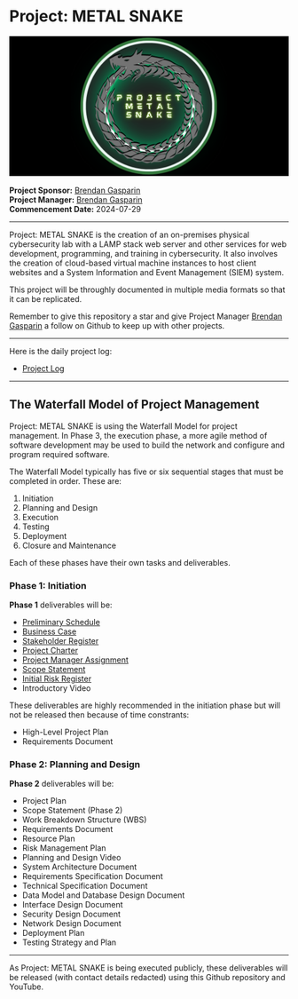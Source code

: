  # Project: METAL SNAKE 
 
 <img src="./images/Project-METAL-SNAKE-logo-github-cover.png" alt="Project METAL SNAKE logo" />  

**Project Sponsor:** [Brendan Gasparin](https://linktr.ee/brendangasparin)  
**Project Manager:** [Brendan Gasparin](https://linktr.ee/brendangasparin)  
**Commencement Date:** 2024-07-29  

---

Project: METAL SNAKE is the creation of an on-premises physical cybersecurity lab with a LAMP stack web server and other services for web development, programming, and training in cybersecurity. It also involves the creation of cloud-based virtual machine instances to host client websites and a System Information and Event Management (SIEM) system.  

This project will be throughly documented in multiple media formats so that it can be replicated.  

Remember to give this repository a star and give Project Manager [Brendan Gasparin](https://github.com/brendangasparin) a follow on Github to keep up with other projects.    

---

Here is the daily project log:
- [Project Log](./project-log/log.md)  

---

## The Waterfall Model of Project Management

Project: METAL SNAKE is using the Waterfall Model for project management. In Phase 3, the execution phase, a more agile method of software development may be used to build the network and configure and program required software.  

The Waterfall Model typically has five or six sequential stages that must be completed in order. These are:  

1. Initiation  
2. Planning and Design  
3. Execution  
4. Testing  
5. Deployment  
6. Closure and Maintenance  

Each of these phases have their own tasks and deliverables.  

### Phase 1: Initiation  

**Phase 1** deliverables will be: 
- [Preliminary Schedule](./docs/phase-1.0/METAL-SNAKE-Preliminary-Schedule.pdf)
- [Business Case](../docs/phase-1.0/METAL-SNAKE-Business-Case.pdf)  
- [Stakeholder Register](./docs/phase-1.0/METAL-SNAKE-Stakeholder-Register.pdf)  
- [Project Charter](../docs/phase-1.0/METAL-SNAKE-Project-Charter.pdf)  
- [Project Manager Assignment](./docs/phase-1.0/METAL-SNAKE-Project-Manager-Assignment.pdf)  
- [Scope Statement](./docs/phase-1.0/METAL-SNAKE-Scope-Statement.pdf)  
- [Initial Risk Register](./docs/phase-1.0/METAL-SNAKE-Risk-Register.pdf)  
- Introductory Video  

These deliverables are highly recommended in the initiation phase but will not be released then because of time constrants:  
- High-Level Project Plan  
- Requirements Document  

### Phase 2: Planning and Design  

**Phase 2** deliverables will be:  

- Project Plan  
- Scope Statement (Phase 2)  
- Work Breakdown Structure (WBS)  
- Requirements Document  
- Resource Plan  
- Risk Management Plan  
- Planning and Design Video  
- System Architecture Document  
- Requirements Specification Document  
- Technical Specification Document  
- Data Model and Database Design Document  
- Interface Design Document  
- Security Design Document  
- Network Design Document  
- Deployment Plan  
- Testing Strategy and Plan  

---

As Project: METAL SNAKE is being executed publicly, these deliverables will be released (with contact details redacted) using this Github repository and YouTube.  